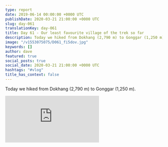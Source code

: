 ```yaml
---
type: report
date: 2019-06-14 00:00:00 +0000 UTC
publishDate: 2020-03-21 21:00:00 +0000 UTC
slug: day-061
translationKey: day-061
title: Day 61 - Our least favourite village of the trek so far
description: Today we hiked from Dokhang (2,790 m) to Gonggar (1,250 m).
image: "/v1553075075/D061_fi5dov.jpg"
keywords: []
author: dave
featured: true
social_posts: true
social_date: 2020-03-21 21:00:00 +0000 UTC
hashtags: "#vlog"
title_has_context: false
---
```


Today we hiked from Dokhang (2,790 m) to Gonggar (1,250 m).

<iframe class="youtube75" src="https://www.youtube.com/embed/InTnIhGbn1o" frameborder="0" allow="accelerometer; autoplay; encrypted-media; gyroscope; picture-in-picture" allowfullscreen></iframe>

